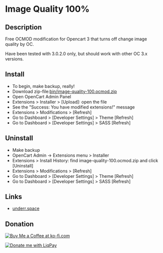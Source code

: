 # Image Quality 100%

## Description
Free OCMOD modification for Opencart 3 that turns off change image quality by OC.

Have been tested with 3.0.2.0 only, but should work with other OC 3.x versions.

## Install
* To begin, make backup, really!
* Download zip-file:[bin/image-quality-100.ocmod.zip](https://github.com/underr-ua/ocmod3-image-quality-100/raw/master/bin/image-quality-100.ocmod.zip)
* Open OpenCart Admin Panel
* Extensions > Installer > [Upload]: open the file
* See the "Success: You have modified extensions!" message
* Extensions > Modifications > [Refresh]
* Go to Dashboard > [Developer Settings] > Theme [Refresh]
* Go to Dashboard > [Developer Settings] > SASS [Refresh]

## Uninstall
* Make backup
* OpenCart Admin -> Extensions menu > Installer
* Extensions > Install History: find image-quality-100.ocmod.zip and click [Uninstall]
* Extensions > Modifications > [Refresh]
* Go to Dashboard > [Developer Settings] > Theme [Refresh]
* Go to Dashboard > [Developer Settings] > SASS [Refresh]

## Links
* [underr.space](https://underr.space/notes/projects/project-006.html)

## Donation
<a href='https://ko-fi.com/X8X290YA' target='_blank'><img src='https://image.ibb.co/hmWnnc/kofi.png' border='0' alt='Buy Me a Coffee at ko-fi.com'/></a>

<a href='https://www.liqpay.ua/en/checkout/card/underr' target='_blank'><img src='https://image.ibb.co/nA3HoS/liqpay.png' border='0' alt='Donate me with LiqPay'/></a>

